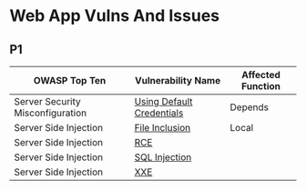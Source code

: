 # Web App Vulns And Issues

## P1
| OWASP Top Ten | Vulnerability Name | Affected Function |
|-----------------|-----------------|-----------------|
| Server Security Misconfiguration | [Using Default Credentials](https://github.com/Rahim7X/WebSecDocs/blob/master/P1/SSM-Using-Default-Creds.md) | Depends |
| Server Side Injection | [File Inclusion](https://github.com/Rahim7X/WebSecDocs/blob/master/P1/SSI-FIleInclusion.md) | Local |
| Server Side Injection | [RCE](https://github.com/Rahim7X/WebSecDocs/blob/master/P1/SSI-RCE.md) |  |
| Server Side Injection | [SQL Injection](https://github.com/Rahim7X/WebSecDocs/blob/master/P1/SSI-SQLI.md) |  |
| Server Side Injection | [XXE](https://github.com/Rahim7X/WebSecDocs/blob/master/P1/SSI-XXE.md)| |
